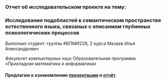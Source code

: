 ### Отчет об исследовательском проекте на тему:
### Исследование подобластей в семантическом пространстве естественного языка, связаных с описанием глубинных психологических процессов

Выполнил студент:
группы #БПМИ228, 2 курса
Мазаев Илья Александрович

Факультет компьютерных наук
Образовательная программа «Прикладная математика и информатика»


#### Предлагаю к ознакомлению [презентацию](presentation_Mazaev.pptx) и [отчёт](Coursework_Mazaev.pdf).
